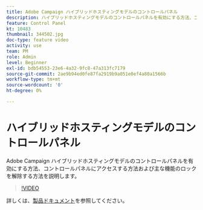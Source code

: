 ```yaml
---
title: Adobe Campaign ハイブリッドホスティングモデルのコントロールパネル
description: ハイブリッドホスティングモデルのコントロールパネルを有効にする方法、コントロールパネルにアクセスする方法および主な機能のロックを解除する方法を説明します。
feature: Control Panel
kt: 10483
thumbnail: 344502.jpg
doc-type: feature video
activity: use
team: PM
role: Admin
level: Beginner
exl-id: bdb54553-23e6-4a32-9fc8-47a313fc7179
source-git-commit: 2ae9b94ed0fe87fa2919b9a051e0ef4a80a1566b
workflow-type: tm+mt
source-wordcount: '0'
ht-degree: 0%

---
```


# ハイブリッドホスティングモデルのコントロールパネル

Adobe Campaign ハイブリッドホスティングモデルのコントロールパネルを有効にする方法、コントロールパネルにアクセスする方法および主な機能のロックを解除する方法を説明します。

>[!VIDEO](https://video.tv.adobe.com/v/344502?quality=12)

詳しくは、[製品ドキュメント](https://experienceleague.adobe.com/docs/control-panel/using/instances-settings/external-accounts.html?lang=ja)を参照してください。
